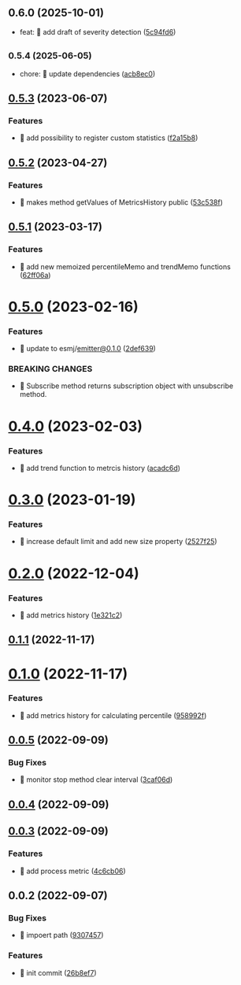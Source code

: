 ## 0.6.0 (2025-10-01)

* feat: 🎸 add draft of severity detection ([5c94fd6](https://github.com/mjancarik/esmj-monitor/commit/5c94fd6))



## <small>0.5.4 (2025-06-05)</small>

* chore: 🤖 update dependencies ([acb8ec0](https://github.com/mjancarik/esmj-monitor/commit/acb8ec0))



## [0.5.3](https://github.com/mjancarik/esmj-monitor/compare/v0.5.2...v0.5.3) (2023-06-07)


### Features

* 🎸 add possibility to register custom statistics ([f2a15b8](https://github.com/mjancarik/esmj-monitor/commit/f2a15b8277c789e3f73da057fbb441b2be268bda))



## [0.5.2](https://github.com/mjancarik/esmj-monitor/compare/v0.5.1...v0.5.2) (2023-04-27)


### Features

* 🎸 makes method getValues of MetricsHistory public ([53c538f](https://github.com/mjancarik/esmj-monitor/commit/53c538f25eda90b8b64b13cedd6d2bdbcc71d3b1))



## [0.5.1](https://github.com/mjancarik/esmj-monitor/compare/v0.5.0...v0.5.1) (2023-03-17)


### Features

* 🎸 add new memoized percentileMemo and trendMemo functions ([62ff06a](https://github.com/mjancarik/esmj-monitor/commit/62ff06a6762a241e61ff99bf4083766311641016))



# [0.5.0](https://github.com/mjancarik/esmj-monitor/compare/v0.4.0...v0.5.0) (2023-02-16)


### Features

* 🎸 update to esmj/emitter@0.1.0 ([2def639](https://github.com/mjancarik/esmj-monitor/commit/2def6396d52210983075dd8e8d3ba20166b84905))


### BREAKING CHANGES

* 🧨 Subscribe method returns subscription object with unsubscribe method.



# [0.4.0](https://github.com/mjancarik/esmj-monitor/compare/v0.3.0...v0.4.0) (2023-02-03)


### Features

* 🎸 add trend function to metrcis history ([acadc6d](https://github.com/mjancarik/esmj-monitor/commit/acadc6d2ef17829a3552bab9f763ff2d0aa7bc00))



# [0.3.0](https://github.com/mjancarik/esmj-monitor/compare/v0.2.0...v0.3.0) (2023-01-19)


### Features

* 🎸 increase default limit and add new size property ([2527f25](https://github.com/mjancarik/esmj-monitor/commit/2527f25edd2493fc10b6de0bc4a3866881f5710b))



# [0.2.0](https://github.com/mjancarik/esmj-monitor/compare/v0.1.1...v0.2.0) (2022-12-04)


### Features

* 🎸 add metrics history ([1e321c2](https://github.com/mjancarik/esmj-monitor/commit/1e321c22d857ba4ea072c28cd2236ff840c18adc))



## [0.1.1](https://github.com/mjancarik/esmj-monitor/compare/v0.1.0...v0.1.1) (2022-11-17)



# [0.1.0](https://github.com/mjancarik/esmj-monitor/compare/v0.0.5...v0.1.0) (2022-11-17)


### Features

* 🎸 add metrics history for calculating percentile ([958992f](https://github.com/mjancarik/esmj-monitor/commit/958992f36878eb153d10dd5a7a20fc453b930ea5))



## [0.0.5](https://github.com/mjancarik/esmj-monitor/compare/v0.0.4...v0.0.5) (2022-09-09)


### Bug Fixes

* 🐛 monitor stop method clear interval ([3caf06d](https://github.com/mjancarik/esmj-monitor/commit/3caf06dd916249fa62506c12e5287f85b7a1c7b1))



## [0.0.4](https://github.com/mjancarik/esmj-monitor/compare/v0.0.3...v0.0.4) (2022-09-09)



## [0.0.3](https://github.com/mjancarik/esmj-monitor/compare/v0.0.2...v0.0.3) (2022-09-09)


### Features

* 🎸 add process metric ([4c6cb06](https://github.com/mjancarik/esmj-monitor/commit/4c6cb0651d6f3fefeb777dd84456ebce6e542ab0))



## 0.0.2 (2022-09-07)


### Bug Fixes

* 🐛 impoert path ([9307457](https://github.com/mjancarik/esmj-monitor/commit/930745799d06fcb12c79f7a173b5b88d207ecdaf))


### Features

* 🎸 init commit ([26b8ef7](https://github.com/mjancarik/esmj-monitor/commit/26b8ef73e8fc0358b17fb5f01dc44ef76ede165f))




